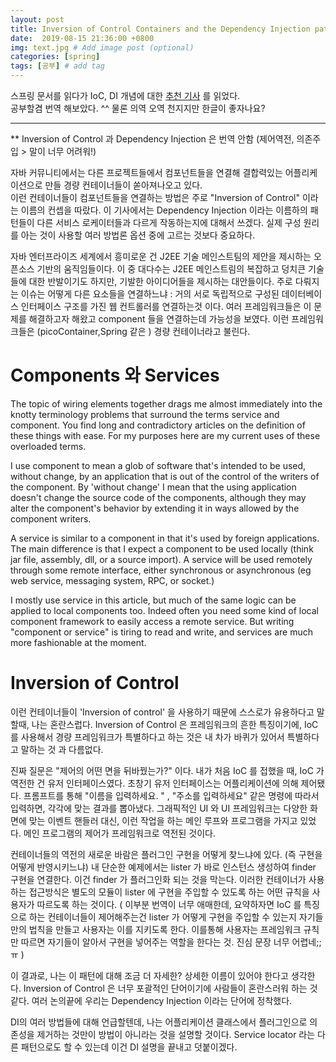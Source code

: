 ```yaml
---
layout: post
title: Inversion of Control Containers and the Dependency Injection pattern
date:  2019-08-15 21:36:00 +0800
img: text.jpg # Add image post (optional)
categories: [spring]
tags: [공부] # add tag
---
```


스프링 문서를 읽다가 IoC, DI 개념에 대한 [추천 기사](http://martinfowler.com/articles/injection.html) 를 읽었다.   
공부할겸 번역 해보았다. ^^ 물론 의역 오역 천지지만 한글이 좋자나요?  

-----
** Inversion of Control 과 Dependency Injection 은 번역 안함 (제어역전, 의존주입 > 말이 너무 어려워!)

자바 커뮤니티에서는 다른 프로젝트들에서  컴포넌트들을 연결해 결합력있는 어플리케이션으로 만들 경량 컨테이너들이 쏟아져나오고 있다.  
이런 컨테이너들이 컴포넌트들을 연결하는 방법은 주로  "Inversion of Control" 이라는  이름의 컨셉을 따랐다. 이 기사에서는 Dependency Injection 이라는 이름하의 패턴들이 다른 서비스 로케이터들과 다르게 작동하는지에 대해서 쓰겠다.  실제 구성 원리를 아는 것이 사용할 여러 방법론 옵션 중에 고르는 것보다 중요하다.


자바 엔터프라이즈 세계에서 흥미로운 건 J2EE 기술 메인스트팀의 제안을 제시하는 오픈소스 기반의 움직임들이다. 이 중 대다수는 J2EE 메인스트림의 복잡하고 덩치큰 기술들에 대한 반발이기도 하지만, 기발한 아이디어들을 제시하는 대안들이다. 주로 다뤄지는 이슈는  어떻게 다른 요소들을 연결하느냐 : 거의 서로 독립적으로 구성된 데이터베이스 인터페이스 구조를 가진 웹 컨트롤러를 연결하는것 이다. 여러 프레임워크들은 이 문제를 해결하고자 해왔고 component 들을 연결하는데 가능성을 보였다. 이런 프레임워크들은 (picoContainer,Spring 같은 ) 경량 컨테이너라고 불린다.  

# Components 와  Services
The topic of wiring elements together drags me almost immediately into the knotty terminology problems that surround the terms service and component. You find long and contradictory articles on the definition of these things with ease. For my purposes here are my current uses of these overloaded terms.

I use component to mean a glob of software that's intended to be used, without change, by an application that is out of the control of the writers of the component. By 'without change' I mean that the using application doesn't change the source code of the components, although they may alter the component's behavior by extending it in ways allowed by the component writers.

A service is similar to a component in that it's used by foreign applications. The main difference is that I expect a component to be used locally (think jar file, assembly, dll, or a source import). A service will be used remotely through some remote interface, either synchronous or asynchronous (eg web service, messaging system, RPC, or socket.)

I mostly use service in this article, but much of the same logic can be applied to local components too. Indeed often you need some kind of local component framework to easily access a remote service. But writing "component or service" is tiring to read and write, and services are much more fashionable at the moment.


# Inversion of Control


이런 컨테이너들이 'Inversion of control' 을 사용하기 때문에 스스로가 유용하다고 말할때, 나는 혼란스럽다. Inversion of Control 은 
 프레임워크의 흔한 특징이기에, IoC 를 사용해서 경량 프레임워크가 특별하다고 하는 것은 내 차가 바퀴가 있어서 특별하다고 말하는 것 과 다름없다.  

진짜 질문은 "제어의 어떤 면을 뒤바꿨는가?" 이다. 내가 처음  IoC 를 접했을 때,  IoC 가 역전한 건 유저 인터페이스였다. 초창기 유저 인터페이스는 어플리케이션에
 의해 제어됐다. 프롬프트를 통해 "이름을 입력하세요. " , "주소를 입력하세요" 같은 명령에 따라서 입력하면,  각각에 맞는 결과를 뽑아냈다. 그래픽적인 UI 와 UI 프레임워크는 다양한 화면에 맞는 이벤트 핸들러 대신, 이런 작업을 하는 메인 루프와 프로그램을 가지고 있었다. 메인 프로그램의 제어가 프레임워크로 역전된 것이다.  

컨테이너들의 역전의 새로운 바람은  플러그인 구현을 어떻게 찾느냐에 있다. (즉 구현을 어떻게 반영시키느냐)  내 단순한 예제에서는 lister 가 바로 인스턴스 생성하여 finder 구현을 연결한다.
 이건 finder 가 플러그인화 되는 것을 막는다. 이러한 컨테이너가 사용하는 접근방식은 별도의 모듈이 lister 에 구현을 주입할 수 있도록 하는 어떤 규칙을 사용자가 따르도록 하는 것이다. ( 이부분 번역이 너무 애매한데, 요약하자면 IoC 를 특징으로 하는 컨테이너들이 제어해주는건 lister 가 어떻게 구현을 주입할 수 있는지 자기들만의 법칙을 만들고 사용자는 이를 지키도록 한다. 이를통해 사용자는 프레임워크 규칙만 따르면 자기들이 알아서 구현을 넣어주는 역할을 한다는 것. 진심 문장 너무 어렵네;; ㅠ )  

 이 결과로, 나는 이 패턴에 대해 조금 더 자세한? 상세한 이름이 있어야 한다고 생각한다. Inversion of Control 은 너무 포괄적인 단어이기에 사람들이 혼란스러워 하는 것 같다. 여러 논의끝에 우리는 Dependency Injection 이라는 단어에 정착했다.   

DI의 여러 방법들에 대해 언급할텐데, 나는 어플리케이션 클래스에서 플러그인으로 의존성을 제거하는 것만이 방법이 아니라는 것을 설명할 것이다. Service locator 라는 다른 패턴으로도 할 수 있는데 이건 DI 설명을 끝내고 덧붙이겠다. 
